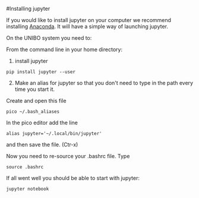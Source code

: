 #Installing jupyter

If you would like to install jupyter on your computer we recommend installing [Anaconda](https://www.anaconda.com/download/#macos).  It will have a simple way of launching jupyter.

On the UNIBO system you need to:

From the command line in your home directory:

1) install jupyter

```
pip install jupyter --user
```
2) Make an alias for jupyter so that you don't need to type in the path every time you start it.

Create and open this file

```
pico ~/.bash_aliases
```
In the pico editor add the line

```
alias jupyter='~/.local/bin/jupyter'
```
and then save the file. (Ctr-x)


Now you need to re-source your .bashrc file.  Type 

```
source .bashrc
```
If all went well you should be able to start with jupyter:

```
jupyter notebook
```